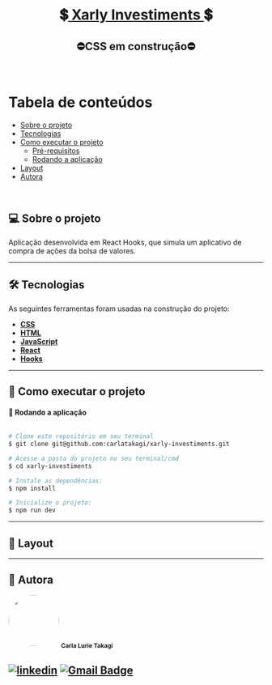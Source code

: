 <h1 align="center">
     💲<a href="#" alt="blog"> Xarly Investiments </a>💲
</h1>
<h2 align="center">
	⛔CSS em construção⛔
</h2>

<br>

Tabela de conteúdos
=================
<!--ts-->
   * [Sobre o projeto](#-sobre-o-projeto)
   * [Tecnologias](#-tecnologias)
   * [Como executar o projeto](#-como-executar-o-projeto)
     * [Pré-requisitos](#pré-requisitos)
     * [Rodando a aplicação](#user-content--rodando-a-aplicação)
   * [Layout](#-layout)
   * [Autora](#-autora)
<!--te-->

<br>

## 💻 Sobre o projeto

  Aplicação desenvolvida em React Hooks, que simula um aplicativo de compra de ações da bolsa de valores.

---
## 🛠 Tecnologias

As seguintes ferramentas foram usadas na construção do projeto:

-   **[CSS](https://developer.mozilla.org/pt-BR/docs/Web/CSS)**
-   **[HTML](https://developer.mozilla.org/pt-BR/docs/Web/HTML)**
-   **[JavaScript](https://developer.mozilla.org/pt-BR/docs/Web/JavaScript)**
-   **[React](https://pt-br.reactjs.org/)**
-   **[Hooks](https://pt-br.reactjs.org/docs/hooks-intro.html)**

---
## 🚀 Como executar o projeto
#### 🧭 Rodando a aplicação

```bash

# Clone este repositório em seu terminal
$ git clone git@github.com:carlatakagi/xarly-investiments.git

# Acesse a pasta do projeto no seu terminal/cmd
$ cd xarly-investiments

# Instale as dependências:
$ npm install

# Inicialize o projeto:
$ npm run dev

```
---

## 🎨 Layout

<!-- Conheça a aplicação:

<a href="">
  <img alt="Página que mostra os planetas do Sistema Solar" src="./solarsystem.gif">
</a>

<p align="center">
  <img alt="GitHub language count" src="https://img.shields.io/github/languages/count/carlatakagi/instagram-page?color=%2304D361">

  <a href="https://github.com/carlatakagi/instagram-page/commits/master">
    <img alt="GitHub last commit" src="https://img.shields.io/github/last-commit/carlatakagi/instagram-page">
  </a>

  <a href="https://github.com/carlatakagi/instagram-page/stargazers">
    <img alt="Stargazers" src="https://img.shields.io/github/stars/carlatakagi/instagram-page?style=social">

  </a>

</p> -->


---

## 🦸 Autora

 <img style="border-radius: 50%;" src="https://avatars.githubusercontent.com/u/70762111?v=4" width="100px;" alt=""/>
 <sub><b>Carla Lurie Takagi</b></sub>
 <br />


[![linkedin](https://img.shields.io/badge/linkedin-0A66C2?style=for-the-badge&logo=linkedin&logoColor=white)](https://www.linkedin.com/in/carla-takagi/)
[![Gmail Badge](https://img.shields.io/badge/-carlatakagi@gmail.com-c14438?style=flat-square&logo=Gmail&logoColor=white&link=mailto:carlatakagi@gmail.com)](mailto:carlatakagi@gmail.com)
---
